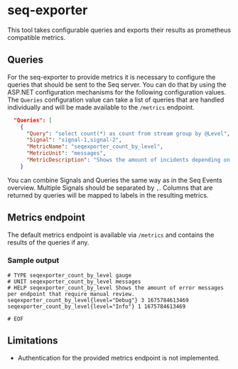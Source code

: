 # seq-exporter
This tool takes configurable queries and exports their results as prometheus compatible metrics.

## Queries
For the seq-exporter to provide metrics it is necessary to configure the queries that should be sent to the Seq server. You can do that by using the ASP.NET configuration mechanisms for the following configuration values. The `Queries` configuration value can take a list of queries that are handled individually and will be made available to the `/metrics` endpoint.

```json
  "Queries": [
    {
      "Query": "select count(*) as count from stream group by @Level", 
      "Signal": "signal-1,signal-2",
      "MetricName": "seqexporter_count_by_level", 
      "MetricUnit": "messages",
      "MetricDescription": "Shows the amount of incidents depending on their level."
    }
```

You can combine Signals and Queries the same way as in the Seq Events overview. Multiple Signals should be separated by `,`.
Columns that are returned by queries will be mapped to labels in the resulting metrics.

## Metrics endpoint
The default metrics endpoint is available via `/metrics` and contains the results of the queries if any.

### Sample output
```text
# TYPE seqexporter_count_by_level gauge
# UNIT seqexporter_count_by_level messages
# HELP seqexporter_count_by_level Shows the amount of error messages per endpoint that require manual review.
seqexporter_count_by_level{level="Debug"} 3 1675784613469
seqexporter_count_by_level{level="Info"} 1 1675784613469

# EOF
```

## Limitations
- Authentication for the provided metrics endpoint is not implemented.